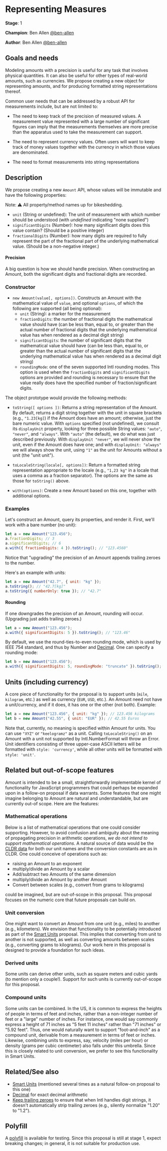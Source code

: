 # Representing Measures

**Stage**: 1

**Champion**: Ben Allen [@ben-allen](https://github.com/ben-allen)

**Author**: Ben Allen [@ben-allen](https://github.com/ben-allen)

## Goals and needs

Modeling amounts with a precision is useful for any task that involves physical quantities.
It can also be useful for other types of real-world amounts, such as currencies.
We propose creating a new object for representing amounts,
and for producing formatted string representations thereof.

Common user needs that can be addressed by a robust API for measurements include, but are not limited to:

* The need to keep track of the precision of measured values. A measurement value represented with a large number of significant figures can imply that the measurements themselves are more precise than the apparatus used to take the measurement can support.

* The need to represent currency values. Often users will want to keep track of money values together with the currency in which those values are denominated.

* The need to format measurements into string representations

## Description

We propose creating a new `Amount` API, whose values will be immutable and have the following properties:

Note: ⚠️  All property/method names up for bikeshedding.

* `unit` (String or undefined): The unit of measurement with which number should be understood (with *undefined* indicating "none supplied")
* `significantDigits` (Number): how many significant digits does this value contain? (Should be a positive integer)
* `fractionalDigits` (Number): how many digits are required to fully represent the part of the fractional part of the underlying mathematical value. (Should be a non-negative integer.)

#### Precision

A big question is how we should handle precision. When constructing an Amount, both the significant digits and fractional digits are recorded.

### Constructor

* `new Amount(value[, options])`. Constructs an Amount with the mathematical value of `value`, and optional `options`, of which the following are supported (all being optional):
  * `unit` (String): a marker for the measurement
  * `fractionDigits`: the number of fractional digits the mathematical value should have (can be less than, equal to, or greater than the actual number of fractional digits that the underlying mathematical value has when rendered as a decimal digit string)
  * `significantDigits`: the number of significant digits that the mathematical value should have  (can be less than, equal to, or greater than the actual number of significant digits that the underlying mathematical value has when rendered as a decimal digit string)
  * `roundingMode`: one of the seven supported Intl rounding modes. This option is used when the `fractionDigits` and `significantDigits` options are provided and rounding is necessary to ensure that the value really does have the specified number of fraction/significant digits.

The object prototype would provide the following methods:

* `toString([ options ])`: Returns a string representation of the Amount.
  By default, returns a digit string together with the unit in square brackets (e.g., `"1.23[kg]`) if the Amount does have an amount; otherwise, just the bare numeric value.
  With `options` specified (not undefined), we consult its `displayUnit` property, looking for three possible String values: `"auto"`, `"never"`, and `"always"`. With `"auto"` (the default), we do what was just described previously. With `displayUnit "never"`, we will never show the unit, even if the Amount does have one; and with `displayUnit: "always"` we will always show the unit, using `"1"` as the unit for Amounts without a unit (the "unit unit").

* `toLocaleString(locale[, options])`: Return a formatted string representation appropriate to the locale (e.g., `"1,23 kg"` in a locale that uses a comma as a fraction separator). The options are the same as those for `toString()` above.
* `with(options)`: Create a new Amount based on this one,
  together with additional options.

### Examples

Let's construct an Amount, query its properties, and render it.
First, we'll work with a bare number (no unit):

```js
let a = new Amount("123.456");
a.fractionDigits; // 3
a.significantDigits; // 6
a.with({ fractionDigits: 4 }).toString(); // "123.4560"
```

Notice that "upgrading" the precision of an Amount appends trailing zeroes to the number.

Here's an example with units:

```js
let a = new Amount("42.7", { unit: "kg" });
a.toString(); // "42.7[kg]"
a.toString({ numberOnly: true }); // "42.7"
```

#### Rounding

If one downgrades the precision of an Amount, rounding will occur. (Upgrading just adds trailing zeroes.)

```js
let a = new Amount("123.456");
a.with({ significantDigits: 5 }).toString(); // "123.46"
```

By default, we use the round-ties-to-even rounding mode, which is used by IEEE 754 standard, and thus by Number and [Decimal](https://github.com/tc39/proposal-decimal). One can specify a rounding mode:

```js
let b = new Amount("123.456");
a.with({ significantDigits: 5, roundingMode: "truncate" }).toString(); // "123.45"
```

## Units (including currency)

A core piece of functionality for the proposal is to support units (`mile`, `kilogram`, etc.) as well as currency (`EUR`, `USD`, etc.). An Amount need not have a unit/currency, and if it does, it has one or the other (not both). Example:

```js
let a = new Amount("123.456", { unit: "kg" }); // 123.456 kilograms
let b = new Amount("42.55", { unit: "EUR" }); // 42.55 Euros
```

Note that, currently, no meaning is specified within Amount for units.
You can use `"XYZ"` or `"keelogramz"` as a unit.
Calling `toLocaleString()` on an Amount with a unit not supported by Intl.NumberFormat will throw an Error.
Unit identifiers consisting of three upper-case ASCII letters will be formatted with `style: 'currency'`,
while all other units will be formatted with `style: 'unit'`.


## Related but out-of-scope features

Amount is intended to be a small, straightforwardly implementable kernel of functionality for JavaScript programmers that could perhaps be expanded upon in a follow-on proposal if data warrants. Some features that one might imagine belonging to Amount are natural and understandable, but are currently out-of scope. Here are the features:

### Mathematical operations

Below is a list of mathematical operations that one could consider supporting. However, to avoid confusion and ambiguity about the meaning of propagating precision in arithmetic operations, *we do not intend to support mathematical operations*. A natural source of data would be the [CLDR data](https://github.com/unicode-org/cldr/blob/main/common/supplemental/units.xml) for both our unit names and the conversion constants are as in CLDR. One could conceive of operations such as:

* raising an Amount to an exponent
* multiply/divide an Amount by a scalar
* Add/subtract two Amounts of the same dimension
* multiply/divide an Amount by another Amount
* Convert between scales (e.g., convert from grams to kilograms)

could be imagined, but are out-of-scope in this proposal.
This proposal focuses on the numeric core that future proposals can build on.

### Unit conversion

One might want to convert an Amount from one unit (e.g., miles) to another (e.g., kilometers).
We envision that functionality to be potentially introduced as part of the [Smart Units](https://github.com/tc39/proposal-smart-unit-preferences) proposal.
This implies that converting from unit to another is not supported,
as well as converting amounts between scales (e.g., converting grams to kilograms).
Our work here in this proposal is designed to provide a foundation for such ideas.

### Derived units

Some units can derive other units, such as square meters and cubic yards (to mention only a couple!). Support for such units is currently out-of-scope for this proposal.

### Compound units

Some units can be combined. In the US, it is common to express the heights of people in terms of feet and inches, rather than a non-integer number of feet or a "large" number of inches. For instance, one would say commonly express a height of 71 inches as "5 feet 11 inches" rather than "71 inches" or "5.92 feet". Thus, one would naturally want to support "foot-and-inch" as a compound unit, derivable from a measurement in terms of feet or inches. Likewise, combining units to express, say, velocity (miles per hour) or density (grams per cubic centimeter) also falls under this umbrella.  Since this is closely related to unit conversion, we prefer to see this functionality in Smart Units.

## Related/See also

* [Smart Units](https://github.com/tc39/proposal-smart-unit-preferences) (mentioned several times as a natural follow-on proposal to this one)
* [Decimal](https://github.com/tc39/proposal-decimal) for exact decimal arithmetic
* [Keep trailing zeroes](https://github.com/tc39/proposal-intl-keep-trailing-zeros) to ensure that when Intl handles digit strings, it doesn't automatically strip trailing zeroes (e.g., silently normalize "1.20" to "1.2").

## Polyfill

A [polyfill](https://www.npmjs.com/package/proposal-amount)
is available for testing. Since this proposal is still at
stage 1, expect breaking changes; in general, it is not
suitable for production use.
